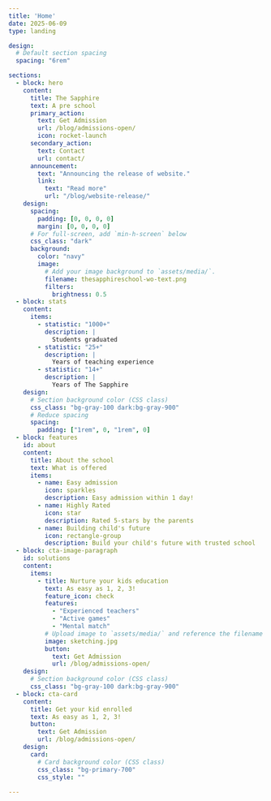 ```yaml
---
title: 'Home'
date: 2025-06-09
type: landing

design:
  # Default section spacing
  spacing: "6rem"

sections:
  - block: hero
    content:
      title: The Sapphire
      text: A pre school
      primary_action:
        text: Get Admission
        url: /blog/admissions-open/
        icon: rocket-launch
      secondary_action:
        text: Contact
        url: contact/
      announcement:
        text: "Announcing the release of website."
        link:
          text: "Read more"
          url: "/blog/website-release/"
    design:
      spacing:
        padding: [0, 0, 0, 0]
        margin: [0, 0, 0, 0]
      # For full-screen, add `min-h-screen` below
      css_class: "dark"
      background:
        color: "navy"
        image:
          # Add your image background to `assets/media/`.
          filename: thesapphireschool-wo-text.png
          filters:
            brightness: 0.5
  - block: stats
    content:
      items:
        - statistic: "1000+"
          description: |
            Students graduated
        - statistic: "25+"
          description: |
            Years of teaching experience
        - statistic: "14+"
          description: |
            Years of The Sapphire
    design:
      # Section background color (CSS class)
      css_class: "bg-gray-100 dark:bg-gray-900"
      # Reduce spacing
      spacing:
        padding: ["1rem", 0, "1rem", 0]
  - block: features
    id: about
    content:
      title: About the school
      text: What is offered
      items:
        - name: Easy admission
          icon: sparkles
          description: Easy admission within 1 day!
        - name: Highly Rated
          icon: star
          description: Rated 5-stars by the parents
        - name: Building child's future
          icon: rectangle-group
          description: Build your child's future with trusted school
  - block: cta-image-paragraph
    id: solutions
    content:
      items:
        - title: Nurture your kids education
          text: As easy as 1, 2, 3!
          feature_icon: check
          features:
            - "Experienced teachers"
            - "Active games"
            - "Mental match"
          # Upload image to `assets/media/` and reference the filename here
          image: sketching.jpg
          button:
            text: Get Admission
            url: /blog/admissions-open/
    design:
      # Section background color (CSS class)
      css_class: "bg-gray-100 dark:bg-gray-900"
  - block: cta-card
    content:
      title: Get your kid enrolled
      text: As easy as 1, 2, 3!
      button:
        text: Get Admission
        url: /blog/admissions-open/
    design:
      card:
        # Card background color (CSS class)
        css_class: "bg-primary-700"
        css_style: ""
        
---
```

